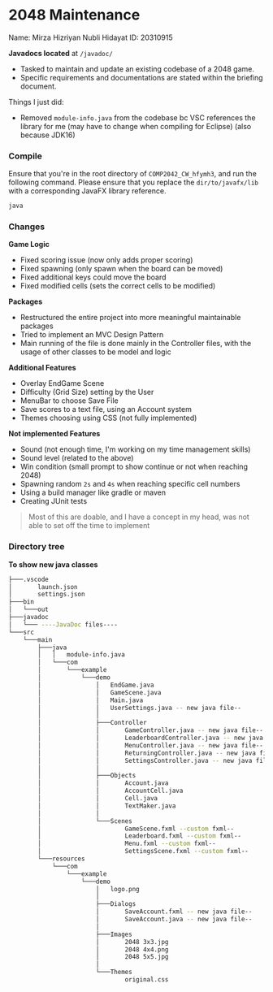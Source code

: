 # 2048 Maintenance
Name: Mirza Hizriyan Nubli Hidayat
ID: 20310915

**Javadocs located** at `/javadoc/`

- Tasked to maintain and update an existing codebase of a 2048 game.
- Specific requirements and documentations are stated within the briefing document. 

Things I just did:
- Removed `module-info.java` from the codebase bc VSC references the library for me (may have to change when compiling for Eclipse) (also because JDK16)

### Compile
Ensure that you're in the root directory of `COMP2042_CW_hfymh3`, and run the following command. Please ensure that you replace the `dir/to/javafx/lib` with a corresponding JavaFX library reference.
```bash
java 
```

### Changes
**Game Logic**
- Fixed scoring issue (now only adds proper scoring)
- Fixed spawning (only spawn when the board can be moved)
- Fixed additional keys could move the board
- Fixed modified cells (sets the correct cells to be modified)

**Packages**
- Restructured the entire project into more meaningful maintainable packages
- Tried to implement an MVC Design Pattern
- Main running of the file is done mainly in the Controller files, with the usage of other classes to be model and logic

**Additional Features**
- Overlay EndGame Scene
- Difficulty (Grid Size) setting by the User
- MenuBar to choose Save File
- Save scores to a text file, using an Account system
- Themes choosing using CSS (not fully implemented)

**Not implemented Features**
- Sound (not enough time, I'm working on my time management skills)
- Sound level (related to the above)
- Win condition (small prompt to show continue or not when reaching 2048)
- Spawning random `2s` and `4s` when reaching specific cell numbers
- Using a build manager like gradle or maven
- Creating JUnit tests
> Most of this are doable, and I have a concept in my head, was not able to set off the time to implement

### Directory tree
**To show new java classes**
```bash
├───.vscode
│       launch.json
│       settings.json
├───bin
│   └───out
├───javadoc
│   └─── ----JavaDoc files----
└───src
    └───main
        ├───java
        │   │   module-info.java
        │   └───com
        │       └───example
        │           └───demo
        │               │   EndGame.java
        │               │   GameScene.java
        │               │   Main.java
        │               │   UserSettings.java -- new java file--
        │               │
        │               ├───Controller
        │               │       GameController.java -- new java file--
        │               │       LeaderboardController.java -- new java file--
        │               │       MenuController.java -- new java file--
        │               │       ReturningController.java -- new java file--
        │               │       SettingsController.java -- new java file--
        │               │
        │               ├───Objects
        │               │       Account.java
        │               │       AccountCell.java
        │               │       Cell.java
        │               │       TextMaker.java
        │               │
        │               └───Scenes
        │                       GameScene.fxml --custom fxml--
        │                       Leaderboard.fxml --custom fxml--
        │                       Menu.fxml --custom fxml--
        │                       SettingsScene.fxml --custom fxml--
        └───resources
            └───com
                └───example
                    └───demo
                        │   logo.png
                        │
                        ├───Dialogs
                        │       SaveAccount.fxml -- new java file--
                        │       SaveAccount.java -- new java file--
                        │
                        ├───Images
                        │       2048 3x3.jpg
                        │       2048 4x4.png
                        │       2048 5x5.jpg
                        │
                        └───Themes
                                original.css
```

